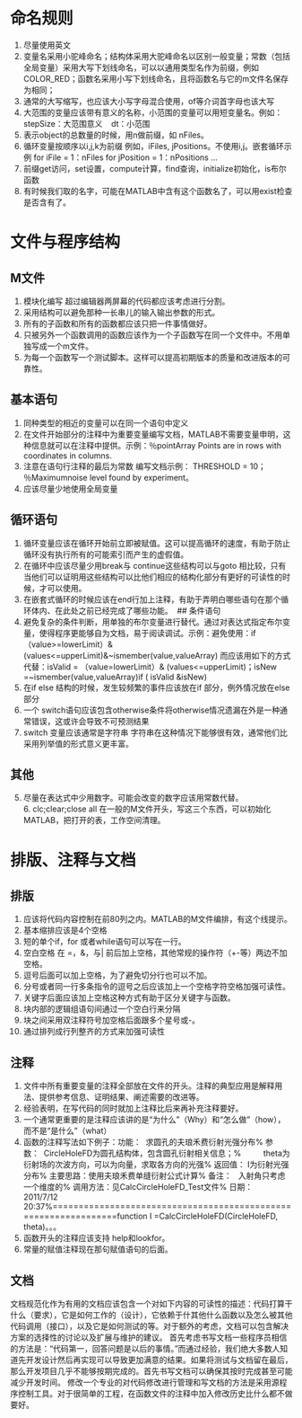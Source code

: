 # 命名规则
1. 尽量使用英文
2. 变量名采用小驼峰命名；结构体采用大驼峰命名以区别一般变量；常数（包括全局变量）采用大写下划线命名，可以以通用类型名作为前缀，例如COLOR_RED；函数名采用小写下划线命名，且将函数名与它的m文件名保存为相同；
3. 通常的大写缩写，也应该大小写字母混合使用，of等介词首字母也该大写
4. 大范围的变量应该带有意义的名称，小范围的变量可以用短变量名。例如：stepSize：大范围意义    dt：小范围
5. 表示object的总数量的时候，用n做前缀，如 nFiles。
6. 循环变量按顺序以i,j,k为前缀 例如，iFiles, jPositions。不使用i,j。嵌套循环示例 for iFile = 1：nFiles   for jPosition = 1：nPositions …  
4. 前缀get访问，set设置，compute计算，find查询，initialize初始化，is布尔函数
5. 有时候我们取的名字，可能在MATLAB中含有这个函数名了，可以用exist检查是否含有了。
# 文件与程序结构
## M文件
1. 模块化编写 超过编辑器两屏幕的代码都应该考虑进行分割。
3. 采用结构可以避免那种一长串儿的输入输出参数的形式。
4. 所有的子函数和所有的函数都应该只把一件事情做好。
5. 只被另外一个函数调用的函数应该作为一个子函数写在同一个文件中。不用单独写成一个m文件。
6. 为每一个函数写一个测试脚本。这样可以提高初期版本的质量和改进版本的可靠性。
## 基本语句
1. 同种类型的相近的变量可以在同一个语句中定义
2. 在文件开始部分的注释中为重要变量编写文档，MATLAB不需要变量申明，这种信息就可以在注释中提供。示例：％pointArray Points are in rows with coordinates in columns.
3. 注意在语句行注释的最后为常数 编写文档示例： THRESHOLD = 10；％Maximumnoise level found by experiment。 
4. 应该尽量少地使用全局变量
## 循环语句
1. 循环变量应该在循环开始前立即被赋值。这可以提高循环的速度，有助于防止循环没有执行所有的可能索引而产生的虚假值。
2. 在循环中应该尽量少用break与 continue这些结构可以与goto 相比较，只有当他们可以证明用这些结构可以比他们相应的结构化部分有更好的可读性的时候，才可以使用。
3. 在嵌套式循环的时候应该在end行加上注释，有助于弄明白哪些语句在那个循环体内、在此处之前已经完成了哪些功能。
 ## 条件语句
1. 避免复杂的条件判断，用单独的布尔变量进行替代。通过对表达式指定布尔变量，使得程序更能够自为文档，易于阅读调试。示例：避免使用：if（value>=lowerLimit）& (values<=upperLimit)&~ismember(value,valueArray) 而应该用如下的方式代替：isValid = （value=lowerLimit）& (values<=upperLimit)；isNew =~ismember(value,valueArray)if ( isValid &isNew)
2. 在if else 结构的时候，发生较频繁的事件应该放在if 部分，例外情况放在else部分
3. 一个 switch语句应该包含otherwise条件将otherwise情况遗漏在外是一种通常错误，这或许会导致不可预测结果  
4. switch 变量应该通常是字符串 字符串在这种情况下能够很有效，通常他们比采用列举值的形式意义更丰富。
## 其他
5. 尽量在表达式中少用数字。可能会改变的数字应该用常数代替。
6. clc;clear;close all 在一般的M文件开头，写这三个东西，可以初始化MATLAB，把打开的表，工作空间清理。 
# 排版、注释与文档
## 排版
1. 应该将代码内容控制在前80列之内。MATLAB的M文件编排，有这个线提示。
2. 基本缩排应该是4个空格
3. 短的单个if，for 或者while语句可以写在一行。
4. 空白空格  在 =，&，与| 前后加上空格，其他常规的操作符（+-等）两边不加空格。
5. 逗号后面可以加上空格，为了避免切分行也可以不加。
6. 分号或者同一行多条指令的逗号之后应该加上一个空格字符空格加强可读性。
7. 关键字后面应该加上空格这种方式有助于区分关键字与函数。
8. 块内部的逻辑组语句间通过一个空白行来分隔
9. 块之间采用双注释符号加空格后面跟多个星号或-。
10. 通过排列成行列整齐的方式来加强可读性
## 注释
1. 文件中所有重要变量的注释全部放在文件的开头。注释的典型应用是解释用法、提供参考信息、证明结果、阐述需要的改进等。
2. 经验表明，在写代码的同时就加上注释比后来再补充注释要好。
3. 一个通常更重要的是注释应该讲的是“为什么”（Why）和“怎么做”（how），而不是“是什么”（what）
4. 函数的注释写法如下例子：功能：  求圆孔的夫琅禾费衍射光强分布% 参数：  CircleHoleFD为圆孔结构体，包含圆孔衍射相关信息；%          theta为衍射场的次波方向，可以为向量，求取各方向的光强% 返回值： I为衍射光强分布% 主要思路：使用夫琅禾费单缝衍射公式计算% 备注：   入射角只考虑一个维度的% 调用方法：见CalcCircleHoleFD_Test文件% 日期：   2011/7/12 20:37%================================================================function I =CalcCircleHoleFD(CircleHoleFD, theta)。。。
5. 函数开头的注释应该支持 help和lookfor。
6. 常量的赋值注释现在那句赋值语句的后面。
## 文档
文档规范化作为有用的文档应该包含一个对如下内容的可读性的描述：代码打算干什么（要求），它是如何工作的（设计），它依赖于什其他什么函数以及怎么被其他代码调用（接口），以及它是如何测试的等。对于额外的考虑，文档可以包含解决方案的选择性的讨论以及扩展与维护的建议。
首先考虑书写文档一些程序员相信的方法是：“代码第一，回答问题是以后的事情。”而通过经验，我们绝大多数人知道先开发设计然后再实现可以导致更加满意的结果。如果将测试与文档留在最后，那么开发项目几乎不能够按期完成的。首先书写文档可以确保其按时完成甚至可能减少开发时间。
修改一个专业的对代码修改进行管理和写文档的方法是采用源程序控制工具。对于很简单的工程，在函数文件的注释中加入修改历史比什么都不做要好。
